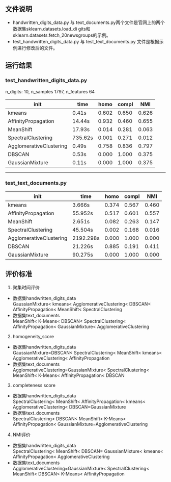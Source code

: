 ## 文件说明
- handwritten_digits_data.py 与 text_documents.py两个文件是官网上的两个数据集sklearn.datasets.load_di
gits和sklearn.datasets.fetch_20newsgroups的示例。  
- test_handwritten_digits_data.py 与 test_text_documents.py 文件是根据示例进行修改后的文件。  

## 运行结果  
### test_handwritten_digits_data.py  
n_digits: 10, 	 n_samples 1797, 	 n_features 64  

|init			             |time	 | homo	|compl	|NMI  |
----------------------|--------|------|-------|-----|
|kmeans   		         |0.41s	  |0.602	|0.650|	0.626 | 
|AffinityPropagation	|14.44s	|0.932	|0.460	|0.655|  
|MeanShift		        	|17.93s	|0.014|	0.281	|0.063|  
|SpectralClustering		|735.62s	|0.001|	0.271	|0.012|
|AgglomerativeClustering	|0.49s	|0.758	|0.836	|0.797|
|DBSCAN   	          	|0.53s	 | 0.000|	1.000 |0.375 
|GaussianMixture		    |0.11s 	|0.000	|1.000 |0.375 | 

----  
### test_text_documents.py  

|init			             |time	 | homo	|compl	|NMI  |
-----------------------|-------|------|-------|-----|
|kmeans   		         |3.666s |0.374	|0.567  |0.460| 
|AffinityPropagation	|55.952s	|0.517|0.601	|0.557|  
|MeanShift		        	|2.651s	|0.082|	0.263	|0.147|  
|SpectralClustering		|45.504s	|0.002|	0.168	|0.016|
|AgglomerativeClustering	|2192.298s	|0.000	|1.000|0.000|
|DBSCAN   	          	|21.226s	 | 0.885|	0.191 |0.411 
|GaussianMixture		    |90.275s 	|0.000	|1.000 |0.000 | 


## 评价标准
1. 聚集时间评价
- 数据集handwritten_digits_data  
GaussianMixture< kmeans< AgglomerativeClustering< DBSCAN< AffinityPropagation< MeanShift< SpectralClustering  
- 数据集text_documents  
MeanShift< K-Means< DBSCAN< SpectralClustering< AffinityPropagation< GaussianMixture< AgglomerativeClustering  
2. homogeneity_score  
- 数据集handwritten_digits_data  
GaussianMixture=DBSCAN< SpectralClustering< MeanShift< kmeans< AgglomerativeClustering< AffinityPropagation  
- 数据集text_documents  
AgglomerativeClustering=GaussianMixture< SpectralClustering< MeanShift< K-Means< AffinityPropagation< DBSCAN  
3. completeness score  
- 数据集handwritten_digits_data  
SpectralClustering< MeanShift< AffinityPropagation< kmeans< AgglomerativeClustering< DBSCAN=GaussianMixture  
- 数据集text_documents  
SpectralClustering< DBSCAN< MeanShift<  K-Means< AffinityPropagation< GaussianMixture=AgglomerativeClustering  
4. NMI评价  
- 数据集handwritten_digits_data  
SpectralClustering< MeanShift< DBSCAN= GaussianMixture< kmeans< AffinityPropagation< AgglomerativeClustering  
- 数据集text_documents  
AgglomerativeClustering=GaussianMixture< SpectralClustering< MeanShift< DBSCAN< K-Means< AffinityPropagation  


